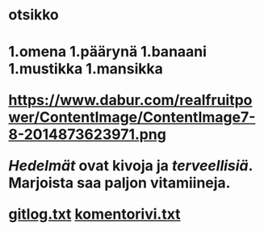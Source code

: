 <h1>otsikko<h1>
1.omena
1.päärynä
1.banaani
  1.mustikka 
  1.mansikka

https://www.dabur.com/realfruitpower/ContentImage/ContentImage7-8-2014873623971.png

*Hedelmät* ovat kivoja ja _terveellisiä_. Marjoista saa paljon **vitamiineja**.

[gitlog.txt](https://github.com/Geffe/otm-harjoitustyo/blob/master/laskarit/viikko1/gitlog.txt)
[komentorivi.txt](https://github.com/Geffe/otm-harjoitustyo/blob/master/laskarit/viikko1/komentorivi.txt)




